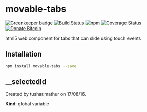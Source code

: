 # movable-tabs

[![Greenkeeper badge](https://badges.greenkeeper.io/tusharmath/movable-tabs.svg)](https://greenkeeper.io/)
[![Build Status](https://travis-ci.org/tusharmath/movable-tabs.svg?branch=master)](https://travis-ci.org/tusharmath/movable-tabs)
[![npm](https://img.shields.io/npm/v/movable-tabs.svg)](https://www.npmjs.com/package/movable-tabs)
[![Coverage Status](https://coveralls.io/repos/github/tusharmath/movable-tabs/badge.svg)](https://coveralls.io/github/tusharmath/movable-tabs)
[![Donate Bitcoin](https://img.shields.io/badge/donate-bitcoin-green.svg)](https://www.coinbase.com/tusharmath)

html5 web component for tabs that can slide using touch events

## Installation

```bash
npm install movable-tabs --save
```

<a name="__selectedId"></a>

## __selectedId
Created by tushar.mathur on 17/08/16.

**Kind**: global variable  
